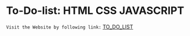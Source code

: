 # To-Do-list: HTML CSS JAVASCRIPT

`Visit the Website by following link:` [TO_DO_LIST](https://nike-landing-page-pearl.vercel.app/)